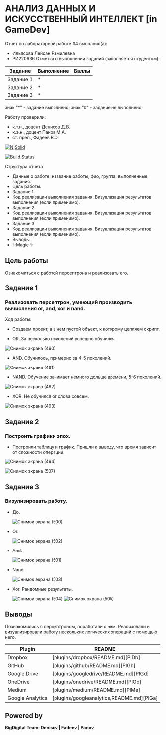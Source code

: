 # АНАЛИЗ ДАННЫХ И ИСКУССТВЕННЫЙ ИНТЕЛЛЕКТ [in GameDev]
Отчет по лабораторной работе #4 выполнил(а):
- Ильясова Лейсан Рамилевна
- РИ220936
Отметка о выполнении заданий (заполняется студентом):

| Задание | Выполнение | Баллы |
| ------ | ------ | ------ |
| Задание 1 | * |  |
| Задание 2 | * |  |
| Задание 3 | * |  |

знак "*" - задание выполнено; знак "#" - задание не выполнено;

Работу проверили:
- к.т.н., доцент Денисов Д.В.
- к.э.н., доцент Панов М.А.
- ст. преп., Фадеев В.О.

[![N|Solid](https://cldup.com/dTxpPi9lDf.thumb.png)](https://nodesource.com/products/nsolid)

[![Build Status](https://travis-ci.org/joemccann/dillinger.svg?branch=master)](https://travis-ci.org/joemccann/dillinger)

Структура отчета

- Данные о работе: название работы, фио, группа, выполненные задания.
- Цель работы.
- Задание 1.
- Код реализации выполнения задания. Визуализация результатов выполнения (если применимо).
- Задание 2.
- Код реализации выполнения задания. Визуализация результатов выполнения (если применимо).
- Задание 3.
- Код реализации выполнения задания. Визуализация результатов выполнения (если применимо).
- Выводы.
- ✨Magic ✨

## Цель работы
Ознакомиться с работой персептрона и реализовать его.

## Задание 1
### Реализовать персептрон, умеющий производить вычисления or, and, xor и nand.
Ход работы:
- Создаем проект, а в нем пустой объект, к которому цепляем скрипт.
  
- OR. За несколько поколений успешно обучился.
  
![Снимок экрана (490)](https://github.com/Vedro12/workshop4/assets/127394413/af158778-875c-4c32-a7d5-3024c83c403e)

- AND. Обучилось, примерно за 4-5 поколений.
  
![Снимок экрана (491)](https://github.com/Vedro12/workshop4/assets/127394413/f66a2665-1f86-4d63-bc8e-44a1049d17a8)

- NAND. Обучение занимает немного дольше времени, 5-6 поколений.
  
![Снимок экрана (492)](https://github.com/Vedro12/workshop4/assets/127394413/a73d99fc-871d-4d85-ad5b-49b41c21d272)

- XOR. Не обучился от слова совсем.
  
![Снимок экрана (493)](https://github.com/Vedro12/workshop4/assets/127394413/1183c159-3834-49eb-bd76-1fcb7fe86481)


## Задание 2
### Построить графики эпох.

- Построили таблицу и график. Пришли к выводу, что время зависит от сложности операции.

![Снимок экрана (494)](https://github.com/Vedro12/workshop4/assets/127394413/a4fbe27b-85a5-4664-84fc-0b41c81552bf)

![Снимок экрана (507)](https://github.com/Vedro12/workshop4/assets/127394413/fea5d9cc-a46c-47dc-9dcb-1a57e306dbb5)

## Задание 3
### Визулизировать работу.
- До.
  
  ![Снимок экрана (500)](https://github.com/Vedro12/workshop4/assets/127394413/b2485a6c-04d2-4093-adda-cd497e149f22)

- Or.

  ![Снимок экрана (502)](https://github.com/Vedro12/workshop4/assets/127394413/3ccc6787-8f20-4ff8-885f-f62917b1452c)

- And.

  ![Снимок экрана (501)](https://github.com/Vedro12/workshop4/assets/127394413/5f7b9efa-f3c3-4514-b930-69847b58d5e6)

- Nand.

  ![Снимок экрана (503)](https://github.com/Vedro12/workshop4/assets/127394413/96adc9fe-c4f6-4361-b308-57d63974e6dd)

- Xor. Рандомные результаты.

  ![Снимок экрана (504)](https://github.com/Vedro12/workshop4/assets/127394413/e0a67b6f-52ea-454e-bf3b-92bcd4353526)
  ![Снимок экрана (505)](https://github.com/Vedro12/workshop4/assets/127394413/b614de72-8cbe-48a9-93aa-6b5154b46e1a)



## Выводы

Познакомились с перцептроном, поработали с ним. Реализовали и визуализировали работу нескольких логических операций с помощью него.

| Plugin | README |
| ------ | ------ |
| Dropbox | [plugins/dropbox/README.md][PlDb] |
| GitHub | [plugins/github/README.md][PlGh] |
| Google Drive | [plugins/googledrive/README.md][PlGd] |
| OneDrive | [plugins/onedrive/README.md][PlOd] |
| Medium | [plugins/medium/README.md][PlMe] |
| Google Analytics | [plugins/googleanalytics/README.md][PlGa] |

## Powered by

**BigDigital Team: Denisov | Fadeev | Panov**

